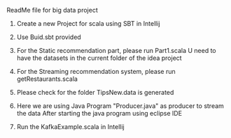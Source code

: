 ReadMe file for big data project


1. Create a new Project for scala using SBT in Intellij

2. Use Buid.sbt provided 

3. For the Static recommendation part, please run
Part1.scala
U need to have the datasets in the current folder of the idea project 

4. For the Streaming recommendation system, please run
getRestaurants.scala 

5. Please check for the folder TipsNew.data is generated

6. Here we are using Java Program "Producer.java" as producer to stream the data
After starting the java program using eclipse IDE

7. Run the KafkaExample.scala in Intellij
